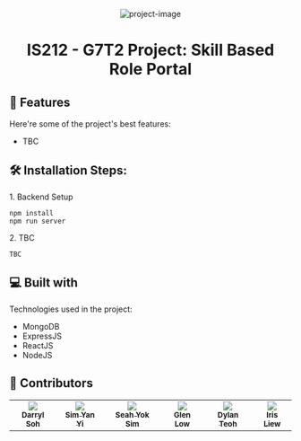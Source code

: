 <p align="center"><img src="https://socialify.git.ci/SMUGitGeeks/IS212/image?description=1&amp;font=Inter&amp;forks=1&amp;issues=1&amp;language=1&amp;name=1&amp;owner=1&amp;pattern=Plus&amp;pulls=1&amp;stargazers=1&amp;theme=Dark" alt="project-image"></p>

<h1 align="center" id="title">IS212 - G7T2 Project: Skill Based Role Portal</h1>
<h2>🧐 Features</h2>

Here're some of the project's best features:

*   TBC

<h2>🛠️ Installation Steps:</h2>

<p>1. Backend Setup</p>

```
npm install
npm run server
```

<p>2. TBC</p>

```
TBC
```

  
  
<h2>💻 Built with</h2>

Technologies used in the project:

*   MongoDB
*   ExpressJS
*   ReactJS
*   NodeJS

<h2>🥳 Contributors</h2>
<table>
  <tbody>
    <tr>
<td align="center" valign="top">
        <a href="https://darrylssy.com"><img src="https://github.com/DarrylSSY.png"/>
        <br /><sub><b>Darryl Soh</b></sub></a></td>
<td align="center" valign="top">
        <a href="https://github.com/simyanyi"><img src="https://github.com/simyanyi.png"/>
        <br /><sub><b>Sim Yan Yi</b></sub></a></td>
<td align="center" valign="top">
        <a href="https://github.com/Yoksim"><img src="https://github.com/Yoksim.png/"/>
        <br /><sub><b>Seah Yok Sim</b></sub></a></td>
<td align="center" valign="top">
        <a href="https://github.com/glenyoo"><img src="https://github.com/glenyoo.png"/>
        <br /><sub><b>Glen Low</b></sub></a></td>
<td align="center" valign="top">
        <a href="https://github.com/dylantjs"><img src="https://github.com/dylantjs.png"/>
        <br /><sub><b>Dylan Teoh</b></sub></a></td>
<td align="center" valign="top">
        <a href="https://github.com/ayereeselew"><img src="https://github.com/ayereeselew.png"/>
        <br /><sub><b>Iris Liew</b></sub></a></td>
    </tr>
  </tbody>
</table>

